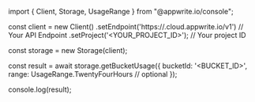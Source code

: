 import { Client, Storage, UsageRange } from "@appwrite.io/console";

const client = new Client()
    .setEndpoint('https://<REGION>.cloud.appwrite.io/v1') // Your API Endpoint
    .setProject('<YOUR_PROJECT_ID>'); // Your project ID

const storage = new Storage(client);

const result = await storage.getBucketUsage({
    bucketId: '<BUCKET_ID>',
    range: UsageRange.TwentyFourHours // optional
});

console.log(result);

